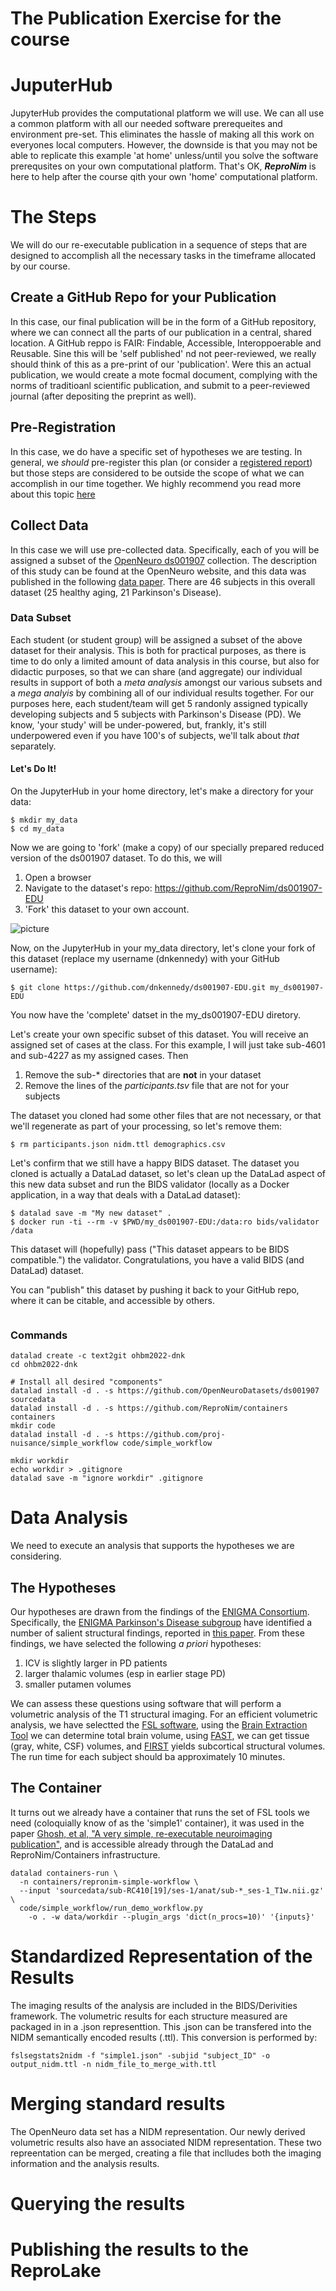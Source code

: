# The Publication Exercise for the course

# JuputerHub
JupyterHub provides the computational platform we will use. We can all use a common platform with all our needed software prerequeites 
and environment pre-set. This eliminates the hassle of making all this work on everyones local computers. However, the downside is that you 
may not be able to replicate this example 'at home' unless/until you solve the software prerequsites on your own computational platform.
That's OK, ***ReproNim*** is here to help after the course qith your own 'home' computational platform.

# The Steps
We will do our re-executable publication in a sequence of steps that are designed to accomplish all the necessary tasks in the timeframe allocated by our
course.

## Create a GitHub Repo for your Publication
In this case, our final publication will be in the form of a GitHub repository, where we can connect all the parts of our publication in a central, 
shared location. A GitHub reppo is FAIR: Findable, Accessible, Interoppoerable and Reusable. Sine this will be 'self published' nd not peer-reviewed, 
we really should think of this as a pre-print of our 'publication'. Were this an actual publication, we would create a mote focmal document, complying
with the norms of traditioanl scientific publication, and submit to a peer-reviewed journal (after depositing the preprint as well).

## Pre-Registration
In this case, we do have a specific set of hypotheses we are testing. In general, we *should* pre-register this plan (or consider a [registered report]()) 
but those steps are considered to be outside the scope of what we can accomplish in our time together. We highly recommend you read more about this 
topic [here]()

## Collect Data
In this case we will use pre-collected data. Specifically, each of you will be assigned a subset of the 
[OpenNeuro ds001907](https://openneuro.org/datasets/ds001907/versions/3.0.2) collection. The description of this study can be found at the 
OpenNeuro website, and this data was published in the following [data paper](https://www.ncbi.nlm.nih.gov/pmc/articles/PMC7217223/). There are 
46 subjects in this overall dataset (25 healthy aging, 21 Parkinson's Disease).  

### Data Subset
Each student (or student group) will be assigned a subset of the above dataset for their analysis. This is both for practical purposes, as there is 
time to do only a limited amount of data analysis in this course, but also for didactic purposes, so that we can share (and aggregate) our individual 
results in support of both a *meta analysis* amongst our various subsets and a *mega analyis* by combining all of our individual results together. For our
purposes here, each student/team will get 5 randonly assigned typically developing subjects and 5 subjects with Parkinson's Disease (PD). We know, 
'your study' will be under-powered, but, frankly, it's still underpowered even if you have 100's of subjects, we'll talk about *that* separately.

#### Let's Do It!
On the JupyterHub in your home directory, let's make a directory for your data:
```
$ mkdir my_data
$ cd my_data
```

Now we are going to 'fork' (make a copy) of our specially prepared reduced version of the ds001907 dataset. To do this, we will
1. Open a browser
2. Navigate to the dataset's repo: https://github.com/ReproNim/ds001907-EDU
3. 'Fork' this dataset to your own account.

![picture](../pics/GitHub_fork.png)

Now, on the JupyterHub in your my_data directory, let's clone your fork of this dataset (replace my username (dnkennedy) with your GitHub username): 
```
$ git clone https://github.com/dnkennedy/ds001907-EDU.git my_ds001907-EDU
```
You now have the 'complete' datset in the my_ds001907-EDU diretory.

Let's create your own specific subset of this dataset. You will receive an assigned set of cases at the class. For this example, I will just take 
sub-4601 and sub-4227 as my assigned cases. Then
1. Remove the sub-* directories that are **not** in your dataset
2. Remove the lines of the *participants.tsv* file that are not for your subjects

The dataset you cloned had some other files that are not necessary, or that we'll regenerate as part of your processing, so let's remove them:
```
$ rm participants.json nidm.ttl demographics.csv
```
Let's confirm that we still have a happy BIDS dataset. The dataset you cloned is actually a DataLad dataset, so let's clean up the DataLad aspect 
of this new data subset and run the BIDS validator (locally as a Docker application, in a way that deals with a DataLad dataset):
```
$ datalad save -m "My new dataset" .
$ docker run -ti --rm -v $PWD/my_ds001907-EDU:/data:ro bids/validator /data
```
This dataset will (hopefully) pass ("This dataset appears to be BIDS compatible.") the validator. Congratulations, you have a valid BIDS (and DataLad) dataset.

You can "publish" this dataset by pushing it back to your GitHub repo, where it can be citable, and accessible by others.
```

```




### Commands
```
datalad create -c text2git ohbm2022-dnk
cd ohbm2022-dnk

# Install all desired "components"
datalad install -d . -s https://github.com/OpenNeuroDatasets/ds001907 sourcedata
datalad install -d . -s https://github.com/ReproNim/containers containers
mkdir code
datalad install -d . -s https://github.com/proj-nuisance/simple_workflow code/simple_workflow

mkdir workdir
echo workdir > .gitignore
datalad save -m "ignore workdir" .gitignore
```



# Data Analysis
We need to execute an analysis that supports the hypotheses we are considering. 

## The Hypotheses
Our hypotheses are drawn from the findings of the [ENIGMA Consortium](https://enigma.ini.usc.edu/). Specifically, the 
[ENIGMA Parkinson's Disease subgroup](https://enigma.ini.usc.edu/ongoing/enigma-parkinsons/) have identified a number of salient structural findings,
reported in [this paper](https://pubmed.ncbi.nlm.nih.gov/34288137/). From these findings, we have selected the following *a priori* hypotheses:
1. ICV is slightly larger in PD patients
3. larger thalamic volumes (esp in earlier stage PD) 
4. smaller putamen volumes

We can assess these questions using software that will perform a volumetric analysis of the T1 structural imaging. For an efficient volumetric 
analysis, we have selectted the [FSL software](), using the [Brain Extraction Tool]() we can determine total brain volume, using [FAST](), we can 
get tissue (gray, white, CSF) volumes, and [FIRST]() yields subcortical structural volumes. The run time for each subject should ba approximately 
10 minutes.

## The Container
It turns out we already have a container that runs the set of FSL tools we need (coloquially know of as the 'simple1' container), it was used in 
the paper [Ghosh, et al, "A very simple, re-executable neuroimaging publication"](https://f1000research.com/articles/6-124), and is accessible 
already through the DataLad and ReproNim/Containers infrastructure.

```
datalad containers-run \
  -n containers/repronim-simple-workflow \
  --input 'sourcedata/sub-RC410[19]/ses-1/anat/sub-*_ses-1_T1w.nii.gz' \
  code/simple_workflow/run_demo_workflow.py 
    -o . -w data/workdir --plugin_args 'dict(n_procs=10)' '{inputs}'
```

# Standardized Representation of the Results
The imaging results of the analysis are included in the BIDS/Derivities framework. The volumetric results for each structure measured are packaged in
in a .json representtion. This .json can be transfered into the NIDM semantically encoded results (.ttl). This conversion is performed by:
```
fslsegstats2nidm -f "simple1.json" -subjid "subject_ID" -o output_nidm.ttl -n nidm_file_to_merge_with.ttl
```

# Merging standard results
The OpenNeuro data set has a NIDM representation. Our newly derived volumetric results also have an associated NIDM representation. These two 
repreentation can be merged, creating a file that inclludes both the imaging information and the analysis results.

# Querying the results


# Publishing the results to the ReproLake

